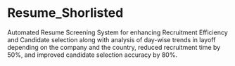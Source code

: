 # Resume_Shorlisted
Automated Resume Screening System for enhancing Recruitment Efficiency and Candidate selection along with analysis of day-wise trends in layoff depending on the company and the country, reduced recruitment time by 50%, and improved candidate selection accuracy by 80%.
